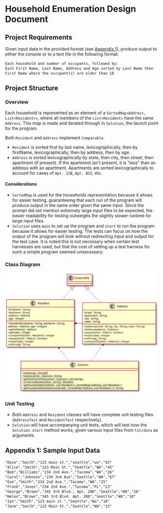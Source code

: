 # Household Enumeration Design Document

## Project Requirements

Given input data in the provided format (see [Appendix 1](#appendix-1-sample-input-data)), produce output to either the console or to a text file in the 
following format:
```
Each household and number of occupants, followed by:
Each First Name, Last Name, Address and Age sorted by Last Name then First Name where the occupant(s) are older than 18
```
## Project Structure

### Overview

Each household is represented as an element of a `SortedMap<Address, List<Resident>>`, where all members of the 
`List<Resident>` have the same `Address`. This map is made and iterated through in `Solution`, the launch point 
for the program.

Both `Resident` and `Address` implement `Comparable`.
- `Resident` is sorted first by last name, lexicographically, then by firstName, lexicographically, then by address,
then by age.
- `Address` is sorted lexicographically by state, then city, then street, then apartment (if present). If the apartment 
isn't present, it is "less" than an address with an apartment. Apartments are sorted lexicographically to account for 
cases of `Apt. 12B`, `Apt. B15`, etc.

#### Considerations

- `SortedMap` is used for the households representation because it allows for easier testing, guaranteeing that each 
run of the program will produce output in the same order given the same input. Since the prompt did not mention 
extremely large input files to be expected, the easier readability for testing outweighs the slightly slower runtime 
for large input files.
- `Solution` uses `main` to set up the program and `start` to run the program because it allows for easier testing. 
The tests can focus on how the output of the program will look without redirecting input and output for the test case. 
It is noted this is not necessary when certain test harnesses are used, but that the cost of setting up a test harness 
for such a simple program seemed unnecessary.

### Class Diagram
<div hidden="hidden">

```plantuml
@startuml classDiagram
skinparam classAttributeIconSize 0
class Solution {
    + {static} main(args : String[])
    + {static} start(scanner : Scanner) : String
    ~ {static} getDataFromFile(scanner : Scanner) : List<String>
    ~ {static} constructResident(line : String) : Resident
    ~ {static} getHouseholds(residents : List<Resident>) : SortedMap<Address, List<Resident>>
    ~ {static} getHouseholdsDisplay(households : SortedMap<Address, List<Resident>>) : String
}
class Address implements Comparable {
    - street : String
    - apartment : String
    - city : String
    - state : String
    
    + Address(street : String, city : String, state : String)
    + Address(address : Address)
    + equals(other : Object) : boolean
    + hashCode() : integer
    + toString() : String
    + compareTo(other : Address) : integer
}

class Resident implements Comparable {
    - firstName : String
    - lastName : String
    - address : Address
    - age : integer
    
    + Resident(firstName : String, lastName : String,
                address : Address, age : integer)
    + getAddress() : Address
    + getAge() : integer
    + compareTo(other : Resident) : integer
    + equals(other : Object) : boolean
    + hashCode() : integer
    + toString() : String
}

Address -right-* Resident
Address <.. Solution
Resident <.. Solution
@enduml
```
</div>

![class diagram](classDiagram.svg)

### Unit Testing

- Both `Address` and `Resident` classes will have complete unit testing files (`AddressTest` and `ResidentTest` 
respectively).
- `Solution` will have accompanying unit tests, which will test how the `Solution.start` method works, given various 
input files from `tst/data` as arguments.

## Appendix 1: Sample Input Data
```
"Dave","Smith","123 main st.","seattle","wa","43"
"Alice","Smith","123 Main St.","Seattle","WA","45"
"Bob","Williams","234 2nd Ave.","Tacoma","WA","26"
"Carol","Johnson","234 2nd Ave","Seattle","WA","67"
"Eve","Smith","234 2nd Ave.","Tacoma","WA","25"
"Frank","Jones","234 2nd Ave.","Tacoma","FL","23"
"George","Brown","345 3rd Blvd., Apt. 200","Seattle","WA","18"
"Helen","Brown","345 3rd Blvd. Apt. 200","Seattle","WA","18"
"Ian","Smith","123 main st ","Seattle","Wa","18"
"Jane","Smith","123 Main St.","Seattle","WA","13"
```